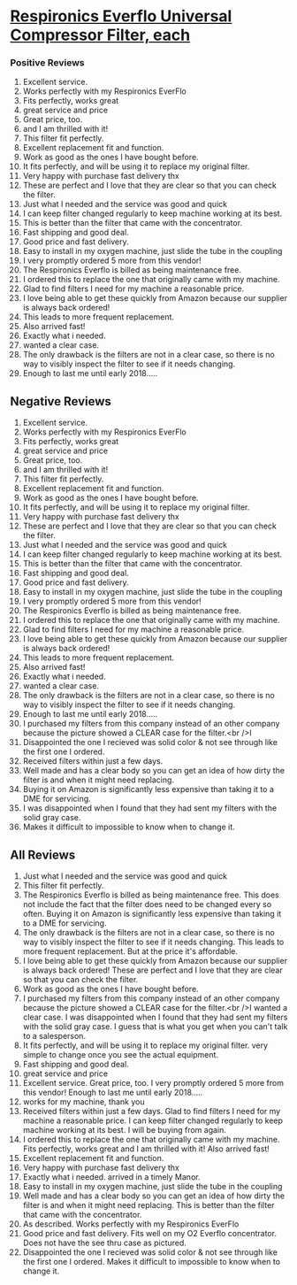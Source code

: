 # [Respironics Everflo Universal Compressor Filter, each](https://products.checkmycream.com/products/Respironics-Everflo-Universal-Compressor-Filter-each.html)

### Positive Reviews

<ol>
      <li>Excellent service.</li>
      <li>Works perfectly with my Respironics EverFlo</li>
      <li>Fits perfectly, works great</li>
      <li>great service and price</li>
      <li>Great price, too.</li>
      <li>and I am thrilled with it!</li>
      <li>This filter fit perfectly.</li>
      <li>Excellent replacement fit and function.</li>
      <li>Work as good as the ones I have bought before.</li>
      <li>It fits perfectly, and will be using it to replace my original filter.</li>
      <li>Very happy with purchase fast delivery thx</li>
      <li>These are perfect and I love that they are clear so that you can check the filter.</li>
      <li>Just what I needed and the service was good and quick</li>
      <li>I can keep filter changed regularly to keep machine working at its best.</li>
      <li>This is better than the filter that came with the concentrator.</li>
      <li>Fast shipping and good deal.</li>
      <li>Good price and fast delivery.</li>
      <li>Easy to install in my oxygen machine, just slide the tube in the coupling</li>
      <li>I very promptly ordered 5 more from this vendor!</li>
      <li>The Respironics Everflo is billed as being maintenance free.</li>
      <li>I ordered this to replace the one that originally came with my machine.</li>
      <li>Glad to find filters I need for my machine a reasonable price.</li>
      <li>I love being able to get these quickly from Amazon because our supplier is always back ordered!  </li>
      <li>This leads to more frequent replacement.</li>
      <li>Also arrived fast!</li>
      <li>Exactly what i needed.</li>
      <li>wanted a clear case.</li>
      <li>The only drawback is the filters are not in a clear case, so there is no way to visibly inspect the filter to see if it needs changing.</li>
      <li>Enough to last me until early 2018.....</li>
</ol>


<h2>Negative Reviews</h2>
<ol>
<li> Excellent service.</li>
<li> Works perfectly with my Respironics EverFlo</li>
<li> Fits perfectly, works great</li>
<li> great service and price</li>
<li> Great price, too.</li>
<li> and I am thrilled with it!</li>
<li> This filter fit perfectly.</li>
<li> Excellent replacement fit and function.</li>
<li> Work as good as the ones I have bought before.</li>
<li> It fits perfectly, and will be using it to replace my original filter.</li>
<li> Very happy with purchase fast delivery thx</li>
<li> These are perfect and I love that they are clear so that you can check the filter.</li>
<li> Just what I needed and the service was good and quick</li>
<li> I can keep filter changed regularly to keep machine working at its best.</li>
<li> This is better than the filter that came with the concentrator.</li>
<li> Fast shipping and good deal.</li>
<li> Good price and fast delivery.</li>
<li> Easy to install in my oxygen machine, just slide the tube in the coupling</li>
<li> I very promptly ordered 5 more from this vendor!</li>
<li> The Respironics Everflo is billed as being maintenance free.</li>
<li> I ordered this to replace the one that originally came with my machine.</li>
<li> Glad to find filters I need for my machine a reasonable price.</li>
<li> I love being able to get these quickly from Amazon because our supplier is always back ordered!  </li>
<li> This leads to more frequent replacement.</li>
<li> Also arrived fast!</li>
<li> Exactly what i needed.</li>
<li> wanted a clear case.</li>
<li> The only drawback is the filters are not in a clear case, so there is no way to visibly inspect the filter to see if it needs changing.</li>
<li> Enough to last me until early 2018.....</li>
<li> I purchased my filters from this company instead of an other company because the picture showed a CLEAR case for the filter.&lt;br /&gt;I</li>
<li> Disappointed the one I recieved was solid color &amp; not see through like the first one I ordered.</li>
<li> Received filters within just a few days.</li>
<li> Well made and has a clear body so you can get an idea of how dirty the filter is and when it might need replacing.  </li>
<li> Buying it on Amazon is significantly less expensive than taking it to a DME for servicing.</li>
<li> I was disappointed when I found that they had sent my filters with the solid gray case.</li>
<li> Makes it difficult to impossible to know when to change it.</li>
</ol>

<h2>All Reviews</h2>

<ol>
    <li> Just what I needed and the service was good and quick</li>
    <li> This filter fit perfectly.</li>
    <li> The Respironics Everflo is billed as being maintenance free. This does not include the fact that the filter does need to be changed every so often. Buying it on Amazon is significantly less expensive than taking it to a DME for servicing.</li>
    <li> The only drawback is the filters are not in a clear case, so there is no way to visibly inspect the filter to see if it needs changing. This leads to more frequent replacement. But at the price it&#x27;s affordable.</li>
    <li> I love being able to get these quickly from Amazon because our supplier is always back ordered!  These are perfect and I love that they are clear so that you can check the filter.</li>
    <li> Work as good as the ones I have bought before.</li>
    <li> I purchased my filters from this company instead of an other company because the picture showed a CLEAR case for the filter.&lt;br /&gt;I wanted a clear case. I was disappointed when I found that they had sent my filters with the solid gray case. I guess that is what you get when you can&#x27;t talk to a salesperson.</li>
    <li> It fits perfectly, and will be using it to replace my original filter. very simple to change once you see the actual equipment.</li>
    <li> Fast shipping and good deal.</li>
    <li> great service and price</li>
    <li> Excellent service. Great price, too. I very promptly ordered 5 more from this vendor! Enough to last me until early 2018.....</li>
    <li> works for my machine, thank you</li>
    <li> Received filters within just a few days. Glad to find filters I need for my machine a reasonable price. I can keep filter changed regularly to keep machine working at its best. I will be buying from again.</li>
    <li> I ordered this to replace the one that originally came with my machine. Fits perfectly, works great and I am thrilled with it! Also arrived fast!</li>
    <li> Excellent replacement fit and function.</li>
    <li> Very happy with purchase fast delivery thx</li>
    <li> Exactly what i needed. arrived in a timely Manor.</li>
    <li> Easy to install in my oxygen machine, just slide the tube in the coupling</li>
    <li> Well made and has a clear body so you can get an idea of how dirty the filter is and when it might need replacing.  This is better than the filter that came with the concentrator.</li>
    <li> As described.  Works perfectly with my Respironics EverFlo</li>
    <li> Good price and fast delivery. Fits well on my O2 Everflo concentrator. Does not have the see thru case as pictured.</li>
    <li> Disappointed the one I recieved was solid color &amp; not see through like the first one I ordered. Makes it difficult to impossible to know when to change it.</li>
</ol>




